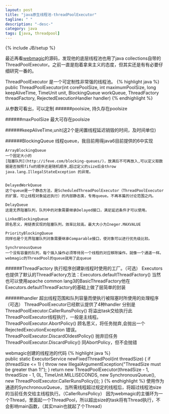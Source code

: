 ```yaml
---
layout: post
title: "java原生线程池-threadPoolExecutor"
tagline: " "
description: "-desc-"
category: java
tags: [java, threadpool]
---
```

{% include JB/setup %}


最近再看[webmagic](https://github.com/code4craft/webmagic)的源码，发现他的底层线程池也用了java collections自带的ThreadPoolExecutor。之前一直是抱着拿来主义的态度，但其实还是有有必要仔细研究一番的。

ThreadPoolExecutor 是一个可定制性非常强的线程池。
{% highlight java %}  
public ThreadPoolExecutor(int corePoolSize,
                              int maximumPoolSize,
                              long keepAliveTime,
                              TimeUnit unit,
                              BlockingQueue<Runnable> workQueue,
                              ThreadFactory threadFactory,
                              RejectedExecutionHandler handler)
{% endhighlight %}

从参数可看出，可以定制
######poolsize, 持久存在poolsize

######maxPoolSize  最大可存在poolsize

######keepAliveTime,unit(这2个是闲置线程延迟销毁的时间，及时间单位)

######BlockingQueue 线程queue，我目前用得java6目前提供的6中实现

	ArrayBlockingQueue
	一个固定大小的
	[阻塞队列](http://ifeve.com/blocking-queues/)，放满后不可再放入,可以定义取数据是否按照fifo的顺序还是随机顺序,超过定义的size后会throw java.lang.IllegalStateException 的异常。


	DelayedWorkQueue	
	这个queue是一个静态方法，是ScheduledThreadPoolExecutor（ThreadPoolExecutor的扩展，可让线程对象延迟执行）的内部静态类，专用queue。不再本篇的讨论范围之内。

	DelayQueue	
	这是无界阻塞队列，队列中的对象需要继承Delayed接口，满足延迟条件才可以使用。

	LinkedBlockingQueue	
	顾名思义，用链表实现的阻塞队列，效率比较高。最大大小为Ineger.MAXVALUE

	PriorityBlockingQueue	
	同样也是个无界阻塞队列对象需要继承Comparable接口，使对象可以进行优先级比较。

	SynchronousQueue	
	一个没有容量的队列，每个插入操作必须等待另一个线程的对应移除操作。就像一个通道一样。webmagic的ThreadPool的queue就用了此queue

######ThreadFactory 执行程序创建新线程时使用的工厂。（可选）
Executors也提供了默认的ThreadFactory方法：Executors.defaultThreadFactory()
当然也可以使用apache common lang3的BasicThreadFactory他在Executors.defaultThreadFactory的基础上做了层简单的封装

######handler 超出线程范围和队列容量而使执行被阻塞时所使用的处理程序（可选）
ThreadPoolExecutor已经默认提供了4种handler
分别是
ThreadPoolExecutor.CallerRunsPolicy()  将溢出task交给执行此ThreadPoolExecutor线程执行，一般是主线程。
ThreadPoolExecutor.AbortPolicy()  顾名思义，将任务抛弃,会抛出一个RejectedExecutionException 错误。
ThreadPoolExecutor.DiscardOldestPolicy()  抛弃旧任务
ThreadPoolExecutor.DiscardPolicy() 同AbortPolicy，但不会抛错


webmagic创建的线程池的代码
{% highlight java %}  
public static ExecutorService newFixedThreadPool(int threadSize) {
		if (threadSize <= 1) {
			throw new IllegalArgumentException("ThreadSize must be greater than 1!");
		}
		return new ThreadPoolExecutor(threadSize - 1, threadSize - 1, 0L, TimeUnit.MILLISECONDS,
				new SynchronousQueue<Runnable>(), new ThreadPoolExecutor.CallerRunsPolicy());
	}
{% endhighlight %}
使用作为通道的SynchronousQueue，当所需线程超过规定的线程后，将超过线程池size的当前任务交给主线程执行。（CallerRunsPolicy）
因为webmagic的主循环为一个Thread，里面起一个ThreadPool，所以超出size的task将有Thread执行，不会影响main函数，（其实main也就起了个Thread）
 


